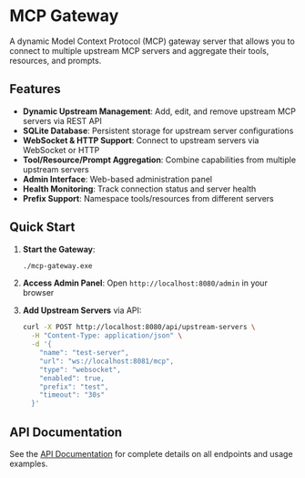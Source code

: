 # MCP Gateway

A dynamic Model Context Protocol (MCP) gateway server that allows you to connect to multiple upstream MCP servers and aggregate their tools, resources, and prompts.

## Features

- **Dynamic Upstream Management**: Add, edit, and remove upstream MCP servers via REST API
- **SQLite Database**: Persistent storage for upstream server configurations
- **WebSocket & HTTP Support**: Connect to upstream servers via WebSocket or HTTP
- **Tool/Resource/Prompt Aggregation**: Combine capabilities from multiple upstream servers
- **Admin Interface**: Web-based administration panel
- **Health Monitoring**: Track connection status and server health
- **Prefix Support**: Namespace tools/resources from different servers

## Quick Start

1. **Start the Gateway**:
   ```bash
   ./mcp-gateway.exe
   ```

2. **Access Admin Panel**:
   Open `http://localhost:8080/admin` in your browser

3. **Add Upstream Servers** via API:
   ```bash
   curl -X POST http://localhost:8080/api/upstream-servers \
     -H "Content-Type: application/json" \
     -d '{
       "name": "test-server",
       "url": "ws://localhost:8081/mcp",
       "type": "websocket",
       "enabled": true,
       "prefix": "test",
       "timeout": "30s"
     }'
   ```

## API Documentation

See the [API Documentation](API.md) for complete details on all endpoints and usage examples.
